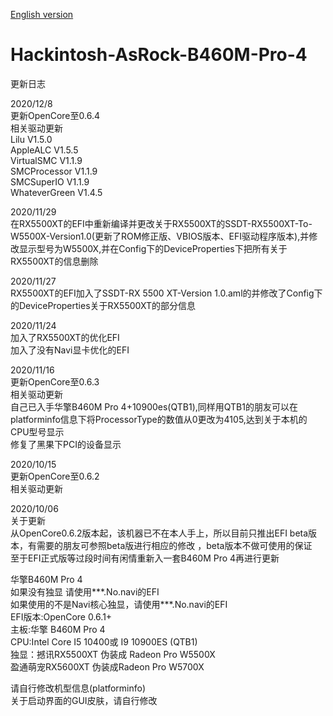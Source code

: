 [English version](https://github.com/franocisgar/Hackintosh-AsRock-B460M-Pro-4/blob/master/README.md)  
# Hackintosh-AsRock-B460M-Pro-4  
  
   
更新日志  
  
  
2020/12/8  
更新OpenCore至0.6.4  
相关驱动更新  
Lilu V1.5.0  
AppleALC V1.5.5  
VirtualSMC V1.1.9  
SMCProcessor V1.1.9   
SMCSuperIO V1.1.9  
WhateverGreen V1.4.5     
  
  
2020/11/29  
在RX5500XT的EFI中重新编译并更改关于RX5500XT的SSDT-RX5500XT-To-W5500X-Version1.0(更新了ROM修正版、VBIOS版本、EFI驱动程序版本),并修改显示型号为W5500X,并在Config下的DeviceProperties下把所有关于RX5500XT的信息删除  
  
  
2020/11/27  
RX5500XT的EFI加入了SSDT-RX 5500 XT-Version 1.0.aml的并修改了Config下的DeviceProperties关于RX5500XT的部分信息  
  
  
2020/11/24  
加入了RX5500XT的优化EFI  
加入了没有Navi显卡优化的EFI
  
  
2020/11/16  
更新OpenCore至0.6.3  
相关驱动更新  
自己已入手华擎B460M Pro 4+10900es(QTB1),同样用QTB1的朋友可以在platforminfo信息下将ProcessorType的数值从0更改为4105,达到关于本机的CPU型号显示  
修复了黑果下PCI的设备显示  
  
  
2020/10/15  
更新OpenCore至0.6.2  
相关驱动更新  
 
 
2020/10/06  
关于更新  
从OpenCore0.6.2版本起，该机器已不在本人手上，所以目前只推出EFI beta版本，有需要的朋友可参照beta版进行相应的修改
，beta版本不做可使用的保证  
至于EFI正式版等过段时间有闲情重新入一套B460M Pro 4再进行更新  
  
  
华擎B460M Pro 4  
如果没有独显 请使用***.No.navi的EFI  
如果使用的不是Navi核心独显，请使用***.No.navi的EFI  
EFI版本:OpenCore 0.6.1+  
主板:华擎 B460M Pro 4  
CPU:Intel Core I5 10400或 I9 10900ES (QTB1)  
独显：撼讯RX5500XT 伪装成 Radeon Pro W5500X  
     盈通萌宠RX5600XT 伪装成Radeon Pro W5700X  
  
请自行修改机型信息(platforminfo)   
关于启动界面的GUI皮肤，请自行修改
